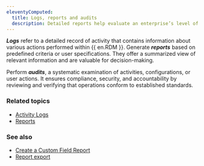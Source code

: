 ```yaml
---
eleventyComputed:
  title: Logs, reports and audits
  description: Detailed reports help evaluate an enterprise’s level of information security and enhance control on access to privileged accounts.
---
```

***Logs*** refer to a detailed record of activity that contains information about various actions performed within {{ en.RDM }}. Generate ***reports*** based on predefined criteria or user specifications. They offer a summarized view of relevant information and are valuable for decision-making. 

Perform ***audits***, a systematic examination of activities, configurations, or user actions. It ensures compliance, security, and accountability by reviewing and verifying that operations conform to established standards. 


### Related topics
* [Activity Logs](/rdm/windows/commands/view/view/activity-logs/#logs)
* [Reports](/rdm/windows/commands/administration/reports/)

### See also
* [Create a Custom Field Report](/kb/devolutions-powershell/remote-desktop-manager/create-custom-field-report/)
* [Report export](/rdm/windows/commands/administration/reports/export/)
